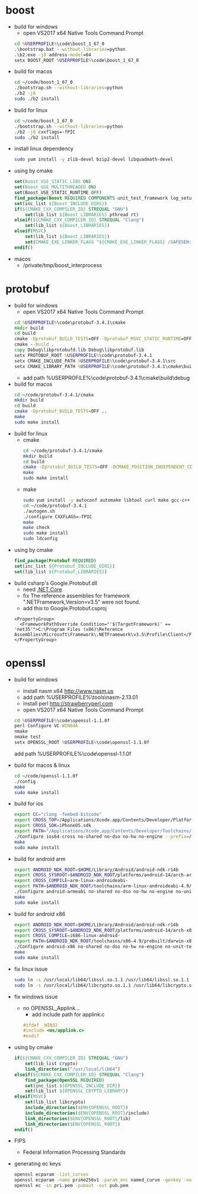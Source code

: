 # boost
* build for windows
    * open VS2017 x64 Native Tools Command Prompt
    ```bat
    cd %USERPROFILE%\code\boost_1_67_0
    .\bootstrap.bat --without-libraries=python
    .\b2.exe -j8 address-model=64
    setx BOOST_ROOT %USERPROFILE%\code\boost_1_67_0
    ```
* build for macos
    ```sh
    cd ~/code/boost_1_67_0
    ./bootstrap.sh --without-libraries=python
    ./b2 -j8
    sudo ./b2 install
    ```
* build for linux
    ```sh
    cd ~/code/boost_1_67_0
    ./bootstrap.sh --without-libraries=python
    ./b2 -j8 cxxflags=-fPIC
    sudo ./b2 install
    ```
* install linux dependency
    ```sh
    sudo yum install -y zlib-devel bzip2-devel libquadmath-devel
    ```
* using by cmake
    ```cmake
    set(Boost_USE_STATIC_LIBS ON)
    set(Boost_USE_MULTITHREADED ON)
    set(Boost_USE_STATIC_RUNTIME OFF)
    find_package(Boost REQUIRED COMPONENTS unit_test_framework log_setup log filesystem program_options random system)
    set(inc_list ${Boost_INCLUDE_DIRS})
    if(${CMAKE_CXX_COMPILER_ID} STREQUAL "GNU")
        set(lib_list ${Boost_LIBRARIES} pthread rt)
    elseif(${CMAKE_CXX_COMPILER_ID} STREQUAL "Clang")
        set(lib_list ${Boost_LIBRARIES})
    elseif(MSVC)
        set(lib_list ${Boost_LIBRARIES})
        set(CMAKE_EXE_LINKER_FLAGS "${CMAKE_EXE_LINKER_FLAGS} /SAFESEH:NO Psapi.lib")
    endif()
    ```
* macos
    * /private/tmp/boost_interprocess

# protobuf
* build for windows
    * open VS2017 x64 Native Tools Command Prompt
    ```bat
    cd %USERPROFILE%\code\protobuf-3.4.1\cmake
    mkdir build
    cd build
    cmake -Dprotobuf_BUILD_TESTS=OFF -Dprotobuf_MSVC_STATIC_RUNTIME=OFF ..
    cmake --build .
    copy Debug\libprotobufd.lib Debug\libprotobuf.lib
    setx PROTOBUF_ROOT %USERPROFILE%\code\protobuf-3.4.1
    setx CMAKE_INCLUDE_PATH %USERPROFILE%\code\protobuf-3.4.1\src
    setx CMAKE_LIBRARY_PATH %USERPROFILE%\code\protobuf-3.4.1\cmake\build\Debug
    ```
    * add path %USERPROFILE%\code\protobuf-3.4.1\cmake\build\debug
* build for macos
    ```sh
    cd ~/code/protobuf-3.4.1/cmake
    mkdir build
    cd build
    cmake -Dprotobuf_BUILD_TESTS=OFF ..
    make
    sudo make install
    ```
* build for linux
    * cmake
        ```sh
        cd ~/code/protobuf-3.4.1/cmake
        mkdir build
        cd build
        cmake -Dprotobuf_BUILD_TESTS=OFF -DCMAKE_POSITION_INDEPENDENT_CODE=ON ..
        make
        sudo make install
        ```
    * make
        ```sh
        sudo yum install -y autoconf automake libtool curl make gcc-c++ unzip
        cd ~/code/protobuf-3.4.1
        ./autogen.sh
        ./configure CXXFLAGS=-fPIC
        make
        make check
        sudo make install
        sudo ldconfig
        ```
* using by cmake
    ```cmake
    find_package(Protobuf REQUIRED)
    set(inc_list ${Protobuf_INCLUDE_DIRS})
    set(lib_list ${Protobuf_LIBRARIES})
    ```
* build csharp's Google.Protobuf.dll
    * need [.NET Core](https://github.com/dotnet/core)
    * fix The reference assemblies for framework ".NETFramework,Version=v3.5" were not found.
    * add this to Google.Protobuf.csproj
    ```
    <PropertyGroup>
      <FrameworkPathOverride Condition="'$(TargetFramework)' == 'net35'">C:\Program Files (x86)\Reference Assemblies\Microsoft\Framework\.NETFramework\v3.5\Profile\Client</FrameworkPathOverride>
    </PropertyGroup>
    ```

# openssl
* build for windows
    * install nasm x64 http://www.nasm.us
    * add path %USERPROFILE%\tools\nasm-2.13.01
    * install perl http://strawberryperl.com
    * open VS2017 x64 Native Tools Command Prompt
    ```bat
    cd %USERPROFILE%\code\openssl-1.1.0f
    perl Configure VC-WIN64A
    nmake
    nmake test
    setx OPENSSL_ROOT %USERPROFILE%\code\openssl-1.1.0f
    ```
    add path %USERPROFILE%\code\openssl-1.1.0f
* build for macos & linux
    ```sh
    cd ~/code/openssl-1.1.0f
    ./config
    make
    sudo make install
    ```
* build for ios
    ```sh
    export CC="clang -fembed-bitcode"
    export CROSS_TOP=/Applications/Xcode.app/Contents/Developer/Platforms/iPhoneOS.platform/Developer
    export CROSS_SDK=iPhoneOS.sdk
    export PATH="/Applications/Xcode.app/Contents/Developer/Toolchains/XcodeDefault.xctoolchain/usr/bin:$PATH"
    ./Configure ios64-cross no-shared no-dso no-hw no-engine --prefix=/usr/local/openssl-ios64
    make
    sudo make install
    ```
* build for android arm
    ```sh
    export ANDROID_NDK_ROOT=$HOME/Library/Android/android-ndk-r14b
    export CROSS_SYSROOT=$ANDROID_NDK_ROOT/platforms/android-14/arch-arm
    export CROSS_COMPILE=arm-linux-androideabi-
    export PATH=$ANDROID_NDK_ROOT/toolchains/arm-linux-androideabi-4.9/prebuilt/darwin-x86_64/bin:$PATH
    ./Configure android-armeabi no-shared no-dso no-hw no-engine no-unit-test --prefix=/usr/local/openssl-android-armeabi
    make
    sudo make install
    ```
* build for android x86
    ```sh
    export ANDROID_NDK_ROOT=$HOME/Library/Android/android-ndk-r14b
    export CROSS_SYSROOT=$ANDROID_NDK_ROOT/platforms/android-14/arch-x86
    export CROSS_COMPILE=i686-linux-android-
    export PATH=$ANDROID_NDK_ROOT/toolchains/x86-4.9/prebuilt/darwin-x86_64/bin:$PATH
    ./Configure android-x86 no-shared no-dso no-hw no-engine no-unit-test --prefix=/usr/local/openssl-android-x86
    make
    sudo make install
    ```
* fix linux issue
    ```sh
    sudo ln -s /usr/local/lib64/libssl.so.1.1 /usr/lib64/libssl.so.1.1
    sudo ln -s /usr/local/lib64/libcrypto.so.1.1 /usr/lib64/libcrypto.so.1.1
    ```
* fix windows issue
    * no OPENSSL_Applink...
        * add include path for applink.c
        ```cpp
        #ifdef _WIN32
        #include <ms/applink.c>
        #endif
        ```
* using by cmake
    ```cmake
    if(${CMAKE_CXX_COMPILER_ID} STREQUAL "GNU")
        set(lib_list crypto)
        link_directories("/usr/local/lib64")
    elseif(${CMAKE_CXX_COMPILER_ID} STREQUAL "Clang")
        find_package(OpenSSL REQUIRED)
        set(inc_list ${OPENSSL_INCLUDE_DIR})
        set(lib_list ${OPENSSL_CRYPTO_LIBRARY})
    elseif(MSVC)
        set(lib_list libcrypto)
        include_directories($ENV{OPENSSL_ROOT})
        include_directories($ENV{OPENSSL_ROOT}/include)
        link_directories($ENV{OPENSSL_ROOT}/lib)
        link_directories($ENV{OPENSSL_ROOT})
    endif()
    ```
* FIPS
    * Federal Information Processing Standards

* generating ec keys
    ```sh
    openssl ecparam -list_curves
    openssl ecparam -name prime256v1 -param_enc named_curve -genkey -noout -out pri.pem
    openssl ec -in pri.pem -pubout -out pub.pem
    ```
